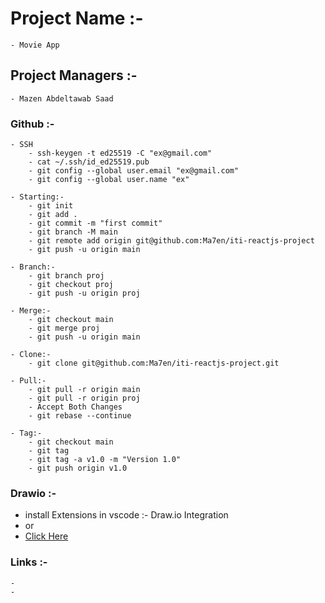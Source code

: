 # Project Name :-

    - Movie App

## Project Managers :-

    - Mazen Abdeltawab Saad

### Github :-

    - SSH
        - ssh-keygen -t ed25519 -C "ex@gmail.com"
        - cat ~/.ssh/id_ed25519.pub
        - git config --global user.email "ex@gmail.com"
        - git config --global user.name "ex"

    - Starting:-
        - git init
        - git add .
        - git commit -m "first commit"
        - git branch -M main
        - git remote add origin git@github.com:Ma7en/iti-reactjs-project
        - git push -u origin main

    - Branch:-
        - git branch proj
        - git checkout proj
        - git push -u origin proj

    - Merge:-
        - git checkout main
        - git merge proj
        - git push -u origin main

    - Clone:-
        - git clone git@github.com:Ma7en/iti-reactjs-project.git

    - Pull:-
        - git pull -r origin main
        - git pull -r origin proj
        - Accept Both Changes
        - git rebase --continue

    - Tag:-
        - git checkout main
        - git tag
        - git tag -a v1.0 -m "Version 1.0"
        - git push origin v1.0

### Drawio :-

-   install Extensions in vscode :- Draw.io Integration
-   or
-   [Click Here](https://marketplace.visualstudio.com/items?itemName=hediet.vscode-drawio)

### Links :-

    -
    -
